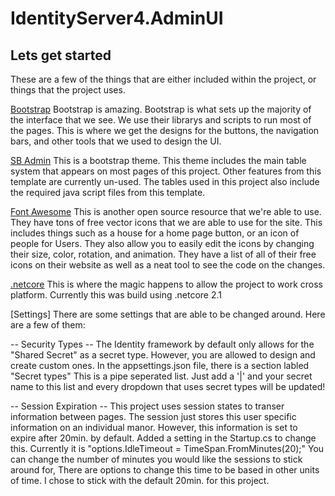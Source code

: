 # IdentityServer4.AdminUI

## Lets get started
These are a few of the things that are either included within the project, or things that the project uses. 

[Bootstrap](https://getbootstrap.com/) 
Bootstrap is amazing. Bootstrap is what sets up the majority of the interface that we see. We use their librarys and scripts to run most of the pages. This is where we get the designs for the buttons, the navigation bars, and other tools that we used to design the UI. 

[SB Admin](https://startbootstrap.com/templates/sb-admin/) 
This is a bootstrap theme. This theme includes the main table system that appears on most pages of this project. Other features from this template are currently un-used. The tables used in this project also include the required java script files from this template.

[Font Awesome](https://fontawesome.com/) 
This is another open source resource that we're able to use. They have tons of free vector icons that we are able to use for the site. This includes things such as a house for a home page button, or an icon of people for Users. They also allow you to easily edit the icons by changing their size, color, rotation, and animation. They have a list of all of their free icons on their website as well as a neat tool to see the code on the changes. 

[.netcore](https://dotnet.microsoft.com/download) 
This is where the magic happens to allow the project to work cross platform. Currently this was build using .netcore 2.1 

[Settings]
There are some settings that are able to be changed around. Here are a few of them:

-- Security Types -- 
The Identity framework by default only allows for the "Shared Secret" as a secret type. However, you are allowed to design and create custom ones. In the appsettings.json file, there is a section labled "Secret types" This is a pipe seperated list. Just add a '|' and your secret name to this list and every dropdown that uses secret types will be updated!

-- Session Expiration --
This project uses session states to transer information between pages. The session just stores this user specific information on an individual manor. However, this information is set to expire after 20min. by default. Added a setting in the Startup.cs to change this. Currently it is "options.IdleTimeout = TimeSpan.FromMinutes(20);" You can change the number of minutes you would like the sessions to stick around for, There are options to change this time to be based in other units of time. I chose to stick with the default 20min. for this project. 







